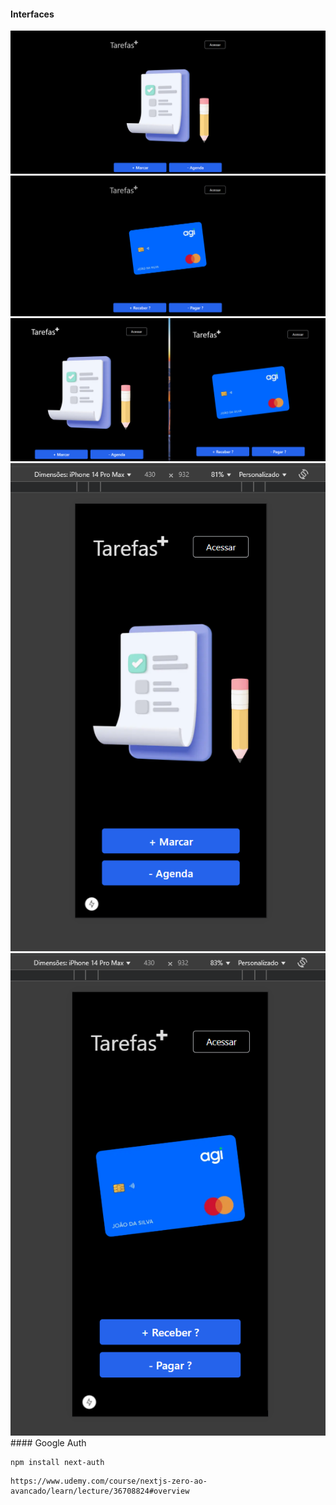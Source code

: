 #### Interfaces

<img src="./screens/page1.png" alt="page1">
<img src="./screens/page2.png" alt="page2">
<img src="./screens/page3.png" alt="page3">

<div style={{ display: "flex"; gap: "10px" }}>
    <img src="./screens/page4-mobile-2.png" alt="page3">
    <img src="./screens/page4-mobile-1.png" alt="page3">
</div>
#### Google Auth

```
npm install next-auth
```

```
https://www.udemy.com/course/nextjs-zero-ao-avancado/learn/lecture/36708824#overview
```